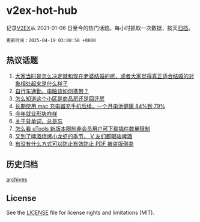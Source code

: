 # v2ex-hot-hub

 记录[V2EX](https://www.v2ex.com/)从 2021-01-06 日至今的热门话题。每小时抓取一次数据，按天[归档](archives)。

`更新时间：2025-04-19 03:08:58 +0800`

## 热议话题

1. [大家当时是怎么决定就和现在老婆结婚的呢，或者大家觉得真正适合结婚的对象相处起来是什么样子](https://www.v2ex.com/t/1126349)
1. [自行车通勤，电脑该如何携带？](https://www.v2ex.com/t/1126427)
1. [怎么知道这个小区是商品房还是回迁房](https://www.v2ex.com/t/1126350)
1. [长期使用 mac 充电器充手机后续，一个月电池健康 84%到 79%](https://www.v2ex.com/t/1126347)
1. [今年就业形势咋样](https://www.v2ex.com/t/1126371)
1. [关于背单词，总是忘](https://www.v2ex.com/t/1126341)
1. [怎么看 uTools 新版本限制非会员用户可下载插件数量限制](https://www.v2ex.com/t/1126410)
1. [又到了啤酒烧烤小龙虾的季节， V 友们都喝啥啤酒](https://www.v2ex.com/t/1126488)
1. [有没有什么方式可以防止有效防止 PDF 被盗版倒卖](https://www.v2ex.com/t/1126367)

## 历史归档

[archives](archives)

## License

See the [LICENSE](LICENSE) file for license rights and limitations (MIT).
